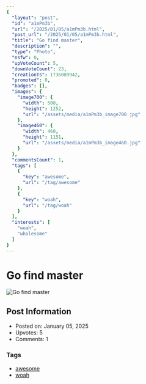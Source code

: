```yaml
---
{
  "layout": "post",
  "id": "a1mPm3b",
  "url": "/2025/01/05/a1mPm3b.html",
  "post_url": "/2025/01/05/a1mPm3b.html",
  "title": "Go find master",
  "description": "",
  "type": "Photo",
  "nsfw": 0,
  "upVoteCount": 5,
  "downVoteCount": 23,
  "creationTs": 1736089942,
  "promoted": 0,
  "badges": [],
  "images": {
    "image700": {
      "width": 500,
      "height": 1252,
      "url": "/assets/media/a1mPm3b_image700.jpg"
    },
    "image460": {
      "width": 460,
      "height": 1151,
      "url": "/assets/media/a1mPm3b_image460.jpg"
    }
  },
  "commentsCount": 1,
  "tags": [
    {
      "key": "awesome",
      "url": "/tag/awesome"
    },
    {
      "key": "woah",
      "url": "/tag/woah"
    }
  ],
  "interests": [
    "woah",
    "wholesome"
  ]
}
---
```


# Go find master

![Go find master](/assets/media/a1mPm3b_image700.jpg)

## Post Information

- Posted on: January 05, 2025
- Upvotes: 5
- Comments: 1

### Tags

- [awesome](/tag/awesome)
- [woah](/tag/woah)
